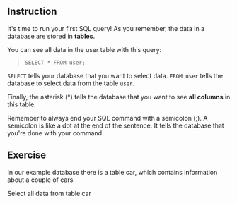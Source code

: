 ## Instruction
It's time to run your first SQL query! As you remember, the data in a database are stored in **tables**.

You can see all data in the user table with this query:

> `SELECT * FROM user;`

`SELECT` tells your database that you want to select data. `FROM user` tells the database to select data from the table `user`.

Finally, the asterisk (*) tells the database that you want to see **all columns** in this table.

Remember to always end your SQL command with a semicolon (;). A semicolon is like a dot at the end of the sentence. It tells the database that you're done with your command.

## Exercise
In our example database there is a table car, which contains information about a couple of cars.

Select all data from table car